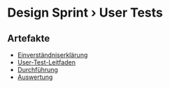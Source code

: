 # Design Sprint › User Tests

## Artefakte
- [Einverständniserklärung](../stakeholderinterviews/einverständniserklärung.pdf)
- [User-Test-Leitfaden](./usertestleitfaden.pdf)
- [Durchführung](./durchfuehrung.md)
- [Auswertung](./auswertung.md)

